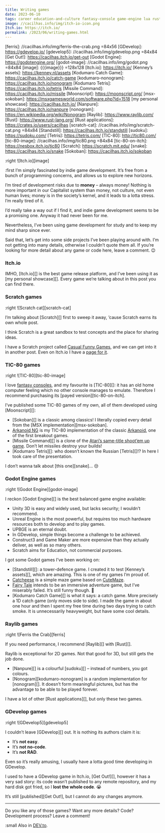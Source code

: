 ```yaml
---
title: Writing games
date: 2023-06-10
tags: career education-and-culture fantasy-console game-engine lua rust scratch
image: //cacilhas.info/img/itch-io-icon.png
Itch.io: https://itch.io/
permalink: /2023/06/writing-games.html
---
```

[Arkanoid]: https://spectrumcomputing.co.uk/entry/0000255
[Arkanoid NG]: https://cacilhas.itch.io/arkanoid-ng
[atari-missile-command]: https://www.arcade-history.com/?page=detail&id=1644
[Casual Funny Games]: https://scratch.mit.edu/studios/30951170
[casual-on-itch]: https://cacilhas.itch.io/casual-funny-games
[Catcheese]: https://cacilhas.itch.io/catcheese
[CuteMaze]: https://gottcode.org/cutemaze/
[fantasy consoles]: https://en.wikipedia.org/wiki/Fantasy_video_game_console
[Fairy Tale]: https://cacilhas.itch.io/fairy-tale
[ferris]: //cacilhas.info/img/ferris-the-crab.png =84x56
[GDevelop]: https://gdevelop.io/
[gdevelop5]: //cacilhas.info/img/gdevelop.png =84x84
[Get Out!]: https://cacilhas.itch.io/get-out
[Godot Engine]: https://godotengine.org/
[godot-image]: //cacilhas.info/img/godot.png =84x84
[image]: {{{image}}} =128x128
[Itch.io]: https://itch.io/
[Kenney’s assets]: https://kenney.nl/assets
[Kodumaro Catch Game]: https://cacilhas.itch.io/catch-game
[kodumaro-nonogram]: https://cacilhas.itch.io/nonogram
[Kodumaro Tetris]: https://cacilhas.itch.io/tetris
[Missile Command]: https://cacilhas.itch.io/missile
[Moonscript]: https://moonscript.org/
[msx-sokoban]: https://msxgamesworld.com/software.php?id=1518
[my personal showcase]: https://cacilhas.itch.io/
[Nanpure]: https://cacilhas.itch.io/nanpure
[nonogram]: https://en.wikipedia.org/wiki/Nonogram
[Raylib]: https://www.raylib.com/
[Rust]: https://www.rust-lang.org/
[Rust applications]: https://crates.io/users/cacilhas
[scratch-cat]: //cacilhas.info/img/scratch-cat.png =84x84
[Standstill]: https://cacilhas.itch.io/standstill
[sudoku]: https://sudoku.com/
[Tetris]: https://tetris.com/
[TIC-80]: http://tic80.com/
[tic-80-image]: //cacilhas.info/img/tic80.png =84x84
[tic-80-on-itch]: https://nesbox.itch.io/tic80
[Scratch]: https://scratch.mit.edu/
[snake]: https://cacilhas.itch.io/snake
[Sokoban]: https://cacilhas.itch.io/sokoban

:right ![Itch.io][image]

:first I’m simply fascinated by indie game development. It’s free from a bunch
of programming concerns, and allows us to explore new horizons.

I’m tired of development risks due to **money** – always money! Nothing is more
important in our Capitalist system than money, not culture, not even human
lives; money is in the society’s kernel, and it leads to a lotta stress. I’m
really tired of it.

I’d really take a way out if I find it, and indie game development seems to be
a promising one. Anyway it had never been for me.

Nevertheless, I’ve been using game development for study and to keep my mind
sharp since ever.

Said that, let’s get into some side projects I’ve been playing around with. I’m
not getting into many details, otherwise I couldn’t quote them all. If you’re
looking for more detail about any game or code here, leave a comment. 😉


### Itch.io

IMHO, [Itch.io][] is the best game release platform, and I’ve been using it as
[my personal showcase][]. Every game we’re talking about in this post you can
find there.


### Scratch games

:right ![Scratch cat][scratch-cat]

I’m talking about [Scratch][] first to sweep it away, ’cause Scratch earns its
own whole post.

I think Scratch is a great sandbox to test concepts and the place for sharing
ideas.

I have a Scratch project called [Casual Funny Games][], and we can get into it
in another post. Even on Itch.io I have a [page for it][casual-on-itch].


### TIC-80 games

:right ![TIC-80][tic-80-image]

I love [fantasy consoles][], and my favourite is [TIC-80][]: it has an old home
computer feeling which no other console manages to emulate. Therefore I
recommend purchasing its [payed version][tic-80-on-itch].

I’ve published some TIC-80 games of my own, all of them developed using
[Moonscript][]:

- [Sokoban][] is a classic among classics! I literally copied every detail from
  the [MSX implementation][msx-sokoban].
- [Arkanoid NG][] is my TIC-80 implementation of the classic [Arkanoid][], one
  of the first breakout games.
- [Missile Command][] is a clone of the
  [Atari’s same-title shoot’em up game][atari-missile-command]. Don’t let
  missiles destroy your builds!
- [Kodumaro Tetris][]: who doesn’t known the Russian [Tetris][]!? In here I took
  care of the presentation.

I don’t wanna talk about [this one][snake]… 😒


### Godot Engine games

:right ![Godot Engine][godot-image]

I reckon [Godot Engine][] is the best balanced game engine available:

- Unity 3D is easy and widely used, but lacks security; I wouldn’t recommend.
- Unreal Engine is the most powerful, but requires too much hardware resources
  both to develop and to play games.
- UPBGE is an eternal doubt.
- In GDevelop, simple things become a challenge to be achieved.
- Construct3 and Game Maker are more expensive than they actually deliver, as
  well as so many others.
- Scratch aims for Education, not commercial purposes.

I got some Godot games I’ve been working on:

- [Standstill][]: a tower-defence game. I created it to test
  [Kenney’s assets][], which are amazing. This is one of my games I’m proud of.
- [Catcheese][] is a simple maze game based on [CuteMaze][].
- [Fairy Tale][] intends to be an immersive adventure game, but I’ve miserably
  failed. It’s still funny though. 😬
- [Kodumaro Catch Game][] is what it says: a catch game. More precisely a 1D
  catch game (only moves side to side). I made the game in about one hour and
  then I spent my free time during two days trying to catch smoke. It is
  unnecessarily heavyweight, but have some cool details.


### Raylib games

:right ![Ferris the Crab][ferris]

If you need performance, I recommend [Raylib][] with [Rust][].

Raylib is exceptional for 2D games. Not that good for 3D, but still gets the job
done.

- [Nanpure][] is a colourful [sudoku][] – instead of numbers, you got colours.
- [Nonogram][kodumaro-nonogram] is a random implementation for [nonogram][]. It
  doesn’t form meaningful pictures, but has the advantage to be able to be
  played forever.

I have a lot of other [Rust applications][], but only these two games.


### GDevelop games

:right ![GDevelop5][gdevelop5]

I couldn’t leave [GDevelop][] out. It is nothing its authors claim it is:

- It’s **not easy**.
- It’s **not no-code**.
- It’s **not RAD**.

Even so it’s really amusing, I usually have a lotta good time developing in
GDevelop.

I used to have a GDevelop game in Itch.io, [Get Out!][], however it has a very
sad story: its code wasn’t published to any remote repository, and my hard disk
got fried, so I **lost the whole code**. 😭

It’s still [published][Get Out!], but I cannot do any changes anymore.


-----

Do you like any of those games? Want any more details? Code? Development
process? Leave a comment!

:small Also in <a href="https://dev.to/cacilhas/writing-games-5clg">DEV.to</a>.
